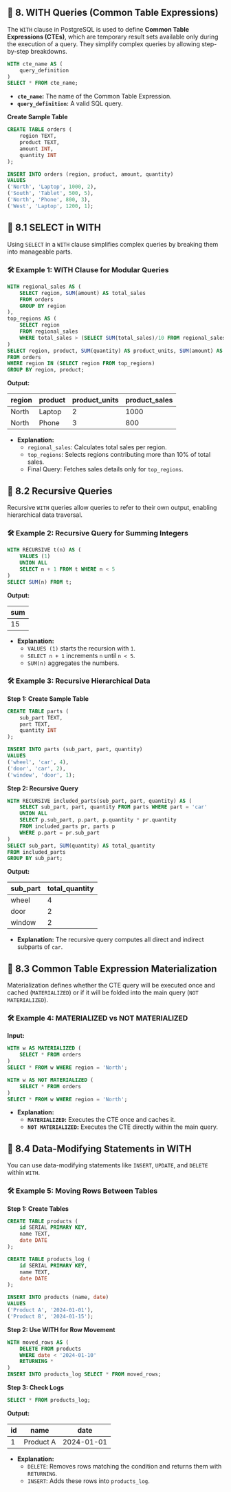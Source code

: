 ## 📖 **8. WITH Queries (Common Table Expressions)** <a id="with-queries-common-table-expressions"></a>

The `WITH` clause in PostgreSQL is used to define **Common Table Expressions (CTEs)**, which are temporary result sets available only during the execution of a query. They simplify complex queries by allowing step-by-step breakdowns.


```sql
WITH cte_name AS (
    query_definition
)
SELECT * FROM cte_name;
```

- **`cte_name`:** The name of the Common Table Expression.  
- **`query_definition`:** A valid SQL query.  

**Create Sample Table**

```sql
CREATE TABLE orders (
    region TEXT,
    product TEXT,
    amount INT,
    quantity INT
);

INSERT INTO orders (region, product, amount, quantity) 
VALUES 
('North', 'Laptop', 1000, 2),
('South', 'Tablet', 500, 5),
('North', 'Phone', 800, 3),
('West', 'Laptop', 1200, 1);
```

## 📖 **8.1 SELECT in WITH**

Using `SELECT` in a `WITH` clause simplifies complex queries by breaking them into manageable parts.


### 🛠️ **Example 1: WITH Clause for Modular Queries**

```sql
WITH regional_sales AS (
    SELECT region, SUM(amount) AS total_sales
    FROM orders
    GROUP BY region
),
top_regions AS (
    SELECT region
    FROM regional_sales
    WHERE total_sales > (SELECT SUM(total_sales)/10 FROM regional_sales)
)
SELECT region, product, SUM(quantity) AS product_units, SUM(amount) AS product_sales
FROM orders
WHERE region IN (SELECT region FROM top_regions)
GROUP BY region, product;
```

**Output:**

| region | product | product_units | product_sales |
|--------|---------|---------------|---------------|
| North  | Laptop  | 2             | 1000          |
| North  | Phone   | 3             | 800           |

- **Explanation:**  
   - `regional_sales`: Calculates total sales per region.  
   - `top_regions`: Selects regions contributing more than 10% of total sales.  
   - Final Query: Fetches sales details only for `top_regions`.


## 📖 **8.2 Recursive Queries**

Recursive `WITH` queries allow queries to refer to their own output, enabling hierarchical data traversal.

### 🛠️ **Example 2: Recursive Query for Summing Integers**

```sql
WITH RECURSIVE t(n) AS (
    VALUES (1)
    UNION ALL
    SELECT n + 1 FROM t WHERE n < 5
)
SELECT SUM(n) FROM t;
```

**Output:**

| sum |
|-----|
| 15  |

- **Explanation:**  
   - `VALUES (1)` starts the recursion with `1`.  
   - `SELECT n + 1` increments `n` until `n < 5`.  
   - `SUM(n)` aggregates the numbers.


### 🛠️ **Example 3: Recursive Hierarchical Data**

**Step 1: Create Sample Table**

```sql
CREATE TABLE parts (
    sub_part TEXT,
    part TEXT,
    quantity INT
);

INSERT INTO parts (sub_part, part, quantity)
VALUES 
('wheel', 'car', 4),
('door', 'car', 2),
('window', 'door', 1);
```

**Step 2: Recursive Query**

```sql
WITH RECURSIVE included_parts(sub_part, part, quantity) AS (
    SELECT sub_part, part, quantity FROM parts WHERE part = 'car'
    UNION ALL
    SELECT p.sub_part, p.part, p.quantity * pr.quantity
    FROM included_parts pr, parts p
    WHERE p.part = pr.sub_part
)
SELECT sub_part, SUM(quantity) AS total_quantity
FROM included_parts
GROUP BY sub_part;
```

**Output:**

| sub_part | total_quantity |
|----------|----------------|
| wheel    | 4              |
| door     | 2              |
| window   | 2              |

- **Explanation:** The recursive query computes all direct and indirect subparts of `car`.


## 📖 **8.3 Common Table Expression Materialization**

Materialization defines whether the CTE query will be executed once and cached (`MATERIALIZED`) or if it will be folded into the main query (`NOT MATERIALIZED`).

### 🛠️ **Example 4: MATERIALIZED vs NOT MATERIALIZED**

**Input:**
```sql
WITH w AS MATERIALIZED (
    SELECT * FROM orders
)
SELECT * FROM w WHERE region = 'North';

WITH w AS NOT MATERIALIZED (
    SELECT * FROM orders
)
SELECT * FROM w WHERE region = 'North';
```

- **Explanation:**  
   - **`MATERIALIZED`:** Executes the CTE once and caches it.  
   - **`NOT MATERIALIZED`:** Executes the CTE directly within the main query.

## 📖 **8.4 Data-Modifying Statements in WITH**

You can use data-modifying statements like `INSERT`, `UPDATE`, and `DELETE` within `WITH`.

### 🛠️ **Example 5: Moving Rows Between Tables**

**Step 1: Create Tables**

```sql
CREATE TABLE products (
    id SERIAL PRIMARY KEY,
    name TEXT,
    date DATE
);

CREATE TABLE products_log (
    id SERIAL PRIMARY KEY,
    name TEXT,
    date DATE
);

INSERT INTO products (name, date) 
VALUES 
('Product A', '2024-01-01'),
('Product B', '2024-01-15');
```

**Step 2: Use WITH for Row Movement**

```sql
WITH moved_rows AS (
    DELETE FROM products
    WHERE date < '2024-01-10'
    RETURNING *
)
INSERT INTO products_log SELECT * FROM moved_rows;
```

**Step 3: Check Logs**

```sql
SELECT * FROM products_log;
```

**Output:**

| id | name      | date       |
|----|-----------|------------|
| 1  | Product A | 2024-01-01 |

- **Explanation:**  
   - `DELETE`: Removes rows matching the condition and returns them with `RETURNING`.  
   - `INSERT`: Adds these rows into `products_log`.